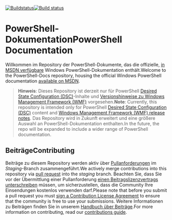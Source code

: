 <span data-ttu-id="6906b-101">[![Buildstatus](https://ci.appveyor.com/api/projects/status/onshefxnc4g4pv87/branch/staging?svg=true)](https://ci.appveyor.com/project/PowerShell/powershell-docs/branch/staging)</span><span class="sxs-lookup"><span data-stu-id="6906b-101">[![Build status](https://ci.appveyor.com/api/projects/status/onshefxnc4g4pv87/branch/staging?svg=true)](https://ci.appveyor.com/project/PowerShell/powershell-docs/branch/staging)</span></span>

# <a name="powershell-documentation"></a><span data-ttu-id="6906b-102">PowerShell-Dokumentation</span><span class="sxs-lookup"><span data-stu-id="6906b-102">PowerShell Documentation</span></span>

<span data-ttu-id="6906b-103">Willkommen im Repository der PowerShell-Dokumente, das die offizielle, [in MSDN verfügbare](https://msdn.microsoft.com/powershell/dsc/overview) Windows PowerShell-Dokumentation enthält.</span><span class="sxs-lookup"><span data-stu-id="6906b-103">Welcome to the PowerShell-Docs repository, housing the official Windows PowerShell documentation [available on MSDN](https://msdn.microsoft.com/powershell/dsc/overview).</span></span> 

> <span data-ttu-id="6906b-104">**Hinweis**: Dieses Repository ist derzeit nur für PowerShell [Desired State Configuration (DSC)](https://msdn.microsoft.com/en-us/powershell/dsc/overview)-Inhalte und [Versionshinweise zu Windows Management Framework (WMF)](https://msdn.microsoft.com/en-us/powershell/wmf/releasenotes) vorgesehen.</span><span class="sxs-lookup"><span data-stu-id="6906b-104">**Note**: Currently, this repository is intended only for PowerShell [Desired State Configuration (DSC)](https://msdn.microsoft.com/en-us/powershell/dsc/overview) content and [Windows Management Framework (WMF) release notes](https://msdn.microsoft.com/en-us/powershell/wmf/releasenotes).</span></span> <span data-ttu-id="6906b-105">Das Repository wird in Zukunft erweitert und eine größere Auswahl an PowerShell-Dokumentation enthalten.</span><span class="sxs-lookup"><span data-stu-id="6906b-105">In the future, the repo will be expanded to include a wider range of PowerShell documentation.</span></span> 

## <a name="contributing"></a><span data-ttu-id="6906b-106">Beiträge</span><span class="sxs-lookup"><span data-stu-id="6906b-106">Contributing</span></span>

<span data-ttu-id="6906b-107">Beiträge zu diesem Repository werden aktiv über [Pullanforderungen](https://help.github.com/articles/using-pull-requests/) im *Staging*-Branch zusammengeführt.</span><span class="sxs-lookup"><span data-stu-id="6906b-107">We actively merge contributions into this repository via [pull request](https://help.github.com/articles/using-pull-requests/) into the *staging* branch.</span></span> <span data-ttu-id="6906b-108">Beachten Sie, dass Sie vor der Übermittlung einer Pullanforderung [einen Beitragslizenzvertrags unterschreiben](https://cla.microsoft.com/) müssen, um sicherzustellen, dass die Community Ihre Einsendungen kostenlos verwenden darf.</span><span class="sxs-lookup"><span data-stu-id="6906b-108">Please note that before you submit a pull request you must [sign a Contribution License Agreement](https://cla.microsoft.com/) to ensure that the community is free to use your submissions.</span></span>
<span data-ttu-id="6906b-109">Weitere Informationen zu Beiträgen finden Sie in unserem [Handbuch über Beiträge](CONTRIBUTING.md).</span><span class="sxs-lookup"><span data-stu-id="6906b-109">For more information on contributing, read our [contributions guide](CONTRIBUTING.md).</span></span>
